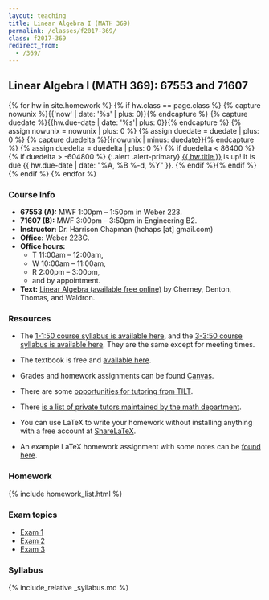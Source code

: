 ```yaml
---
layout: teaching
title: Linear Algebra I (MATH 369)
permalink: /classes/f2017-369/
class: f2017-369
redirect_from:
  - /369/
---
```


## Linear Algebra I (MATH 369): 67553 and 71607

{% for hw in site.homework %}
{% if hw.class == page.class %}
{% capture nowunix %}{{'now' | date: '%s' | plus: 0}}{% endcapture %}
{% capture duedate %}{{hw.due-date | date: '%s'| plus: 0}}{% endcapture %}
{% assign nowunix = nowunix | plus: 0 %}
{% assign duedate = duedate | plus: 0 %}
{% capture duedelta %}{{nowunix | minus: duedate}}{% endcapture %}
{% assign duedelta = duedelta | plus: 0 %}
{% if duedelta < 86400 %}{% if duedelta > -604800 %}
{:.alert .alert-primary}
<a class="alert-link" href="{{ hw.url }}">{{ hw.title }}</a> is up!
It is due {{ hw.due-date | date: "%A, %B %-d, %Y" }}.
{% endif %}{% endif %}{% endif %}
{% endfor %}

### Course Info
+ **67553 (A):** MWF 1:00pm &ndash; 1:50pm in Weber 223.
+ **71607 (B):** MWF 3:00pm &ndash; 3:50pm in Engineering B2. 
+ **Instructor:** Dr. Harrison Chapman (hchaps [at] gmail.com)
+ **Office:** Weber 223C.
+ **Office hours:** 
    + T 11:00am &ndash; 12:00am,
    + W 10:00am &ndash; 11:00am,
    + R 2:00pm &ndash; 3:00pm,
    + and by appointment.
+ **Text:**
[Linear Algebra (available free online)](https://www.math.ucdavis.edu/~linear/linear-guest.pdf) by
Cherney, Denton, Thomas, and Waldron.

### Resources

+   The
    [1-1:50 course syllabus is available here](/static/chapman_369_f17a_syllabus.pdf),
    and the
    [3-3:50 course syllabus is available here](/static/chapman_369_f17b_syllabus.pdf).
    They are the same except for meeting times.

+   The textbook is free and [available here](https://www.math.ucdavis.edu/~linear/linear-guest.pdf).

+   Grades and homework assignments can be found [Canvas](https://colostate.instructure.com).

+   There are some [opportunities for tutoring from TILT](https://tilt.colostate.edu/learning/tutoring/).

+   There
    [is a list of private tutors maintained by the math department](http://www.math.colostate.edu/courses/Tutoring/tutoring.shtml).
    
+   You can use LaTeX to write your homework without installing anything with a free account at [ShareLaTeX](https://www.sharelatex.com).

+   An example LaTeX homework assignment with some notes can be [found here](https://www.sharelatex.com/project/59a6e571cb832f0ec46b419e).
  
### Homework

{% include homework_list.html %}

### Exam topics

+   [Exam 1](exams/1-topics/)
+   [Exam 2](exams/2-topics/)
+   [Exam 3](exams/3-topics/)

### Syllabus

{% include_relative _syllabus.md %}
